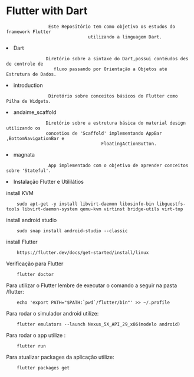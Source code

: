 # Flutter with Dart

<p align="center">

                    Este Repositório tem como objetivo os estudos do framework Flutter
                                   utilizando a linguagem Dart.               

</p>

<li>Dart</li>

<p align="center">

                   Diretório sobre a sintaxe do Dart,possui contéudos des de controle de
                      fluxo passando por Orientação a Objetos até Estrutura de Dados.

</p>

<li>introduction</li>

<p align="center">

                    Diretório sobre conceitos básicos do Flutter como Pilha de Widgets.

</p>

<li>andaime_scaffold</li>

<p align="center">

                   Diretório sobre a estrutura básica do material design utilizando os
                   concetios de 'Scaffold' implementando AppBar ,BottomNavigationBar e
                                        FloatingActionButton.

</p>

<li>magnata</li>

<p align="center">

                    App implementado com o objetivo de aprender conceitos sobre 'Stateful'.

</p>

<li>Instalação Flutter e Utililátios</li>
<p align="center">

install KVM

        sudo apt-get -y install libvirt-daemon libosinfo-bin libguestfs-tools libvirt-daemon-system qemu-kvm virtinst bridge-utils virt-top

install android studio

        sudo snap install android-studio --classic

install Flutter

        https://flutter.dev/docs/get-started/install/linux

Verificação para Flutter

        flutter doctor

Para utilizar o Flutter lembre de executar o comando a seguir na pasta /flutter:

        echo 'export PATH="$PATH:`pwd`/flutter/bin"' >> ~/.profile

Para rodar o simulador android utilize:

        flutter emulators --launch Nexus_5X_API_29_x86(modelo android)

Para rodar o app utilize :

        flutter run

Para atualizar packages da aplicação utilize:

        flutter packages get

<p>


